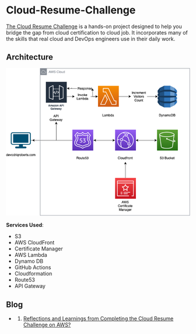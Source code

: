 # Cloud-Resume-Challenge

[The Cloud Resume Challenge](https://cloudresumechallenge.dev/) is a hands-on project designed to help you bridge the gap from cloud certification to cloud job. It incorporates many of the skills that real cloud and DevOps engineers use in their daily work.

## Architecture

![Architecture Diagram](/img/AWS-Architecture-Cloud-resume-challenge.png)

**Services Used**:

- S3
- AWS CloudFront
- Certificate Manager
- AWS Lambda
- Dynamo DB
- GitHub Actions
- Cloudformation
- Route53
- API Gateway

## Blog

- 1. [Reflections and Learnings from Completing the Cloud Resume Challenge on AWS?](https://droberts.hashnode.dev/reflections-cloud-resume-challenge-on-aws)
